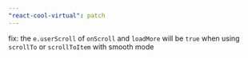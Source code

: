 ```yaml
---
"react-cool-virtual": patch
---
```


fix: the `e.userScroll` of `onScroll` and `loadMore` will be `true` when using `scrollTo` or `scrollToItem` with smooth mode
